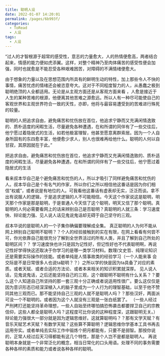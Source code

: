 ```yaml
---
title: 聪明人设
date: 2022-01-07 14:20:01
permalink: /pages/6b993f/
categories:
  - ToRead
  - 人设
tags:
  - 人设
---
```

“过人的才智根源于超常的感受性，意志的力量愈大，人的热情便愈高，两者结合起来，情感的能力便如虎添翼。这样，对整个精神乃至肉体痛苦的感受性便会加强，同时也就愈是不能忍受各种艰难困苦，对障碍的不满情绪便愈大。

​         由于想象的力量以及在思想范围内所具有的鲜明生动的特性，加上那些令人不快的事情，痛苦忧虑的情绪还会被恣意夸大。这对于不同程度智力的人，从愚蠢之极到聪明绝顶的人全都适用。无论是从主观方面还是从客观方面来看 ，人愈是接近于人生的某种苦难的根源，他便离其他苦难之源愈远。所以人有一种尽可能使自己的客观世界和主观世界符合一致的天性，亦即，他将与最容易遭受到的苦难进行殊死的较量。

​        聪明的人把追求自由，避免痛苦和忧伤放在首位，他追求宁静而又充满闲情逸致的、质朴适度的闲暇生活，尽量避免各种遭遇，在和所谓的同伴有了一些交往后，他宁愿过着隐居式的生活，如若他极富理智，他甚至愿意离群索居。因为一个人自身所固有的东四愈丰富，他便愈少求人，别人也很难再给他什么。聪明的人何以自甘寂，其原因就在于此。”

把追求自由，避免痛苦和忧伤放在首位，他追求宁静而又充满闲情逸致的、质朴适度的闲暇生活，尽量避免各种遭遇，在和所谓的同伴有了一些交往后，他宁愿过着隐居式的生活

看来叔本华自己是个避免痛苦和忧伤的人，所以才吸引了同样避免痛苦和忧伤的人。叔本华自己是个有名气的作家，所以你们之所以相信他这番话是因为你们相信“权威”，或者说是有地位的人。可我看他这番话有虚表却无实，泛泛而谈。拿不出有说服人的逻辑，于是追求逻辑的人不可能相信。今天这个作家说这是聪明，明天那个作家是那是聪明，于是普通人今天信了这个聪明，明天又信了那个聪明。真聪明的人何必需要看网上的话来辨别自己是否聪明？真聪明的人就三条：学习速度快、辩论能力强、见人说人话见鬼说鬼话却无碍于自己坚守的三观。

叔本华说的是聪明人的一个子集你确偏要理解成全集。
真正聪明的人为何不能从网上辨别自己聪明不聪明？？个人的经验接触到的实在有限，在网上看看有何尝不可，你光依靠自己能很充分了解到全世界活过的所有人类，并且了解到自己所处的聪明区间？？
学习速度快也许只是因为记性好，但记性好也不代表聪明啊，再说记性好学得快这还取决于你学习的是哪一类学习材料。数理/文史哲、纯理论知识还是需要实际操作的技能。或者单纯是人情事故类的经验学习（一个人能来事 会交际是不是日常很多人也说ta聪明？？）之所以学的快是因为ta具备了对应的素质。或者天赋、或者合适的方法论、或者本来相关的知识积累就深厚。
见人说人话，见鬼说鬼话，之后还能坚持自己的三观，这个跟聪明不聪明有什么关系？？要么这个人知道自己所坚持的那一套三观十分正确或者说适用性很广。要么这仅仅是因为意识形态已经深深植入人的脑子里成为一个人行为的理智基础，以至于他不赞同其他三观而已。那不能坚持自己三观的人就不是聪明人吗？？那些汉奸，两面派可没一个不聪明的。或者因为这个人就没有三观是一张白纸罢了。
（一些人经过严刑拷打还能坚持革命理想，一些人自始至终哪怕搞恐怖袭击都要捍卫自己的宗教信仰，这些人都全是聪明人吗？这程度可比你说的这种程度深，这跟聪明无关。）
辩论能力强很大一部分就是因为逻辑思维好。这就算聪明吗？？那有文学天赋？有音乐天赋艺术天赋？有数学天赋？这些算不算聪明？逻辑思维你学基本工具书再去运用夯实。或者单纯去实际工作中锻炼个把月都能有，只要不是弱智。那按你说的，正常人经过后天习得都能有这几个特性，那是个人岂不是都是聪明人。
再说聪明本身就是一个非常泛化的概念，相当日常化的口头用语。处理不同的事务需要各种各样的素质和能力或者说各种各样的聪明。
